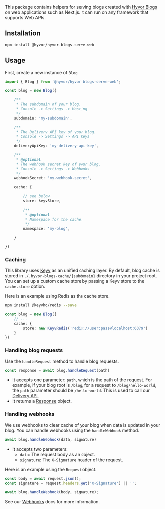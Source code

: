 This package contains helpers for serving blogs created with [Hyvor Blogs](https://hyvor.com/blogs) on web applications such as Next.js. It can run on any framework that supports Web APIs.

## Installation

```bash
npm install @hyvor/hyvor-blogs-serve-web
```

## Usage

First, create a new instance of `Blog`

```ts
import { Blog } from '@hyvor/hyvor-blogs-serve-web';

const blog = new Blog({

    /**
     * The subdomain of your blog.
     * Console -> Settings -> Hosting
     */
    subdomain: 'my-subdomain',

    /**
     * The Delivery API key of your blog.
     * Console -> Settings -> API Keys
     */
    deliveryApiKey: 'my-delivery-api-key',

    /**
     * @optional
     * The webhook secret key of your blog.
     * Console -> Settings -> Webhooks
     */
    webhookSecret: 'my-webhook-secret',

    cache: {

        // see below
        store: keyvStore,
       
        /**
         * @optional
         * Namespace for the cache.
         */
        namespace: 'my-blog',

    }

})
```

### Caching

This library uses [Keyv](https://keyvhq.js.org/) as an unified caching layer. By default, blog cache is stored in `./.hyvor-blogs-cache/{subdomain}` directory in your project root. You can set up a custom cache store by passing a Keyv store to the `cache.store` option.

Here is an example using Redis as the cache store.

```bash
npm install @keyvhq/redis --save
```

```ts
const blog = new Blog({
    // ...
    cache: {
        store: new KeyvRedis('redis://user:pass@localhost:6379')
    }
})
```


### Handling blog requests

Use the `handleRequest` method to handle blog requests. 


```ts
const response = await blog.handleRequest(path)
```

* It accepts one parameter: `path`, which is the path of the request. For example, if your blog root is `/blog`, for a request to `/blog/hello-world`, the `path` parameter should be `/hello-world`. This is used to call our [Delivery API](https://blogs.hyvor.com/docs/api-delivery).
* It returns a [Response](https://developer.mozilla.org/en-US/docs/Web/API/Response) object.

### Handling webhooks

We use webhooks to clear cache of your blog when data is updated in your blog. You can handle webhooks using the `handleWebhook` method.

```ts
await blog.handleWebhook(data, signature)
```

* It accepts two parameters:
    * `data`: The request body as an object.
    * `signature`: The `X-Signature` header of the request.


Here is an example using the `Request` object.

```ts
const body = await request.json();
const signature = request.headers.get('X-Signature') || '';

await blog.handleWebhook(body, signature);
```

See our [Webhooks](https://blogs.hyvor.com/docs/webhooks) docs for more information.